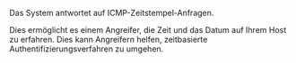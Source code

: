 Das System antwortet auf ICMP-Zeitstempel-Anfragen.

Dies ermöglicht es einem Angreifer, die Zeit und das Datum auf Ihrem Host zu erfahren.
Dies kann Angreifern helfen, zeitbasierte Authentifizierungsverfahren zu umgehen.